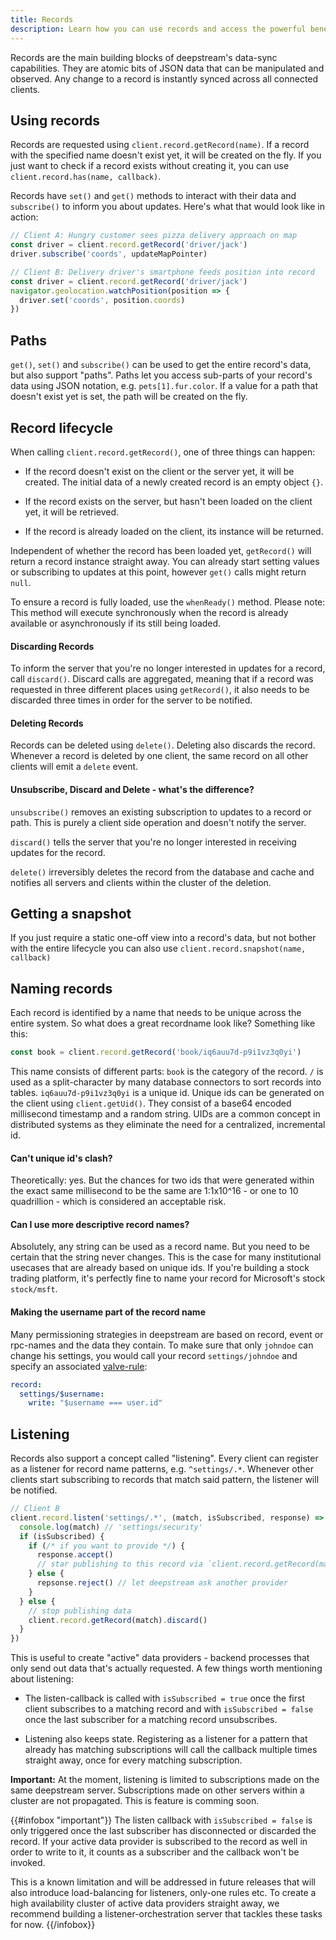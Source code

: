 ```yaml
---
title: Records
description: Learn how you can use records and access the powerful benefits of datasync
---
```


Records are the main building blocks of deepstream's data-sync capabilities. They are atomic bits of JSON data that can be manipulated and observed. Any change to a record is instantly synced across all connected clients.

## Using records
Records are requested using `client.record.getRecord(name)`. If a record with the specified name doesn't exist yet, it will be created on the fly. If you just want to check if a record exists without creating it, you can use `client.record.has(name, callback)`.

Records have `set()` and `get()` methods to interact with their data and `subscribe()` to inform you about updates. Here's what that would look like in action:

```javascript
// Client A: Hungry customer sees pizza delivery approach on map
const driver = client.record.getRecord('driver/jack')
driver.subscribe('coords', updateMapPointer)
```

```javascript
// Client B: Delivery driver's smartphone feeds position into record
const driver = client.record.getRecord('driver/jack')
navigator.geolocation.watchPosition(position => {
  driver.set('coords', position.coords)
})
```

## Paths
`get()`, `set()` and `subscribe()` can be used to get the entire record's data, but also support "paths". Paths let you access sub-parts of your record's data using JSON notation, e.g. `pets[1].fur.color`. If a value for a path that doesn't exist yet is set, the path will be created on the fly.

## Record lifecycle
When calling `client.record.getRecord()`, one of three things can happen:

- If the record doesn't exist on the client or the server yet, it will be created. The initial data of a newly created record is an empty object `{}`.

- If the record exists on the server, but hasn't been loaded on the client yet, it will be retrieved.

- If the record is already loaded on the client, its instance will be returned.

Independent of whether the record has been loaded yet, `getRecord()` will return a record instance straight away. You can already start setting values or subscribing to updates at this point, however `get()` calls might return `null`.

To ensure a record is fully loaded, use the `whenReady()` method. Please note: This method will execute synchronously when the record is already available or asynchronously if its still being loaded.

#### Discarding Records
To inform the server that you're no longer interested in updates for a record, call `discard()`. Discard calls are aggregated, meaning that if a record was requested in three different places using `getRecord()`, it also needs to be discarded three times in order for the server to be notified.

#### Deleting Records
Records can be deleted using `delete()`. Deleting also discards the record. Whenever a record is deleted by one client, the same record on all other clients will emit a `delete` event.

#### Unsubscribe, Discard and Delete - what's the difference?
`unsubscribe()` removes an existing subscription to updates to a record or path. This is purely a client side operation and doesn't notify the server.

`discard()` tells the server that you're no longer interested in receiving updates for the record.

`delete()` irreversibly deletes the record from the database and cache and notifies all servers and clients within the cluster of the deletion.

## Getting a snapshot
If you just require a static one-off view into a record's data, but not bother with the entire lifecycle you can also use `client.record.snapshot(name, callback)`

## Naming records
Each record is identified by a name that needs to be unique across the entire system. So what does a great recordname look like? Something like this:

```javascript
const book = client.record.getRecord('book/iq6auu7d-p9i1vz3q0yi')
```

This name consists of different parts: `book` is the category of the record. `/` is used as a split-character by many database connectors to sort records into tables. `iq6auu7d-p9i1vz3q0yi` is a unique id. Unique ids can be generated on the client using `client.getUid()`. They consist of a base64 encoded millisecond timestamp and a random string. UIDs are a common concept in distributed systems as they eliminate the need for a centralized, incremental id.

#### Can't unique id's clash?
Theoretically: yes. But the chances for two ids that were generated within the exact same millisecond to be the same are 1:1x10^16 - or one to 10 quadrillion - which is considered an acceptable risk.

#### Can I use more descriptive record names?
Absolutely, any string can be used as a record name. But you need to be certain that the string never changes. This is the case for many institutional usecases that are already based on unique ids. If you're building a stock trading platform, it's perfectly fine to name your record for Microsoft's stock `stock/msft`.

#### Making the username part of the record name
Many permissioning strategies in deepstream are based on record, event or rpc-names and the data they contain.
To make sure that only `johndoe` can change his settings, you would call your record `settings/johndoe` and specify an associated [valve-rule](../permission-conf-simple/):

```yaml
record:
  settings/$username:
    write: "$username === user.id"
```

## Listening
Records also support a concept called "listening". Every client can register as a listener for record name patterns, e.g. `^settings/.*`. Whenever other clients start subscribing to records that match said pattern, the listener will be notified.

```javascript
// Client B
client.record.listen('settings/.*', (match, isSubscribed, response) => {
  console.log(match) // 'settings/security'
  if (isSubscribed) {
    if (/* if you want to provide */) {
      response.accept()
      // star publishing to this record via `client.record.getRecord(match).set(/* data */)`
    } else {
      repsonse.reject() // let deepstream ask another provider
    }
  } else {
    // stop publishing data
    client.record.getRecord(match).discard()
  }
})
```

This is useful to create "active" data providers - backend processes that only send out data that's actually requested. A few things worth mentioning about listening:

- The listen-callback is called with `isSubscribed = true` once the first client subscribes to a matching record and with `isSubscribed = false` once the last subscriber for a matching record unsubscribes.

- Listening also keeps state. Registering as a listener for a pattern that already has matching subscriptions will call the callback multiple times straight away, once for every matching subscription.

**Important:** At the moment, listening is limited to subscriptions made on the same deepstream server. Subscriptions made on other servers within a cluster are not propagated. This is feature is comming soon.

{{#infobox "important"}}
The listen callback with `isSubscribed = false` is only triggered once the last subscriber has disconnected or discarded the record. If your active data provider is subscribed to the record as well in order to write to it, it counts as a subscriber and the callback won't be invoked.

This is a known limitation and will be addressed in future releases that will also introduce load-balancing for listeners, only-one rules etc. To create a high availability cluster of active data providers straight away, we recommend building a listener-orchestration server that tackles these tasks for now.
{{/infobox}}
